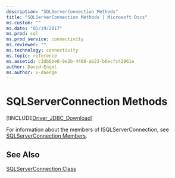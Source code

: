 ```yaml
---
description: "SQLServerConnection Methods"
title: "SQLServerConnection Methods | Microsoft Docs"
ms.custom: ""
ms.date: "01/19/2017"
ms.prod: sql
ms.prod_service: connectivity
ms.reviewer: ""
ms.technology: connectivity
ms.topic: reference
ms.assetid: c3db6be0-9e2b-4408-ab22-b6ecfc42961e
author: David-Engel
ms.author: v-daenge
---
```

# SQLServerConnection Methods
[!INCLUDE[Driver_JDBC_Download](../../../includes/driver_jdbc_download.md)]

  For information about the members of ISQLServerConnection, see [SQLServerConnection Members](../../../connect/jdbc/reference/sqlserverconnection-members.md).  
  
## See Also  
 [SQLServerConnection Class](../../../connect/jdbc/reference/sqlserverconnection-class.md)  
  
  

